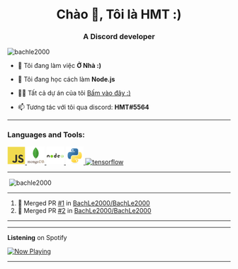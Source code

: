 <h1 align="center">Chào 👋, Tôi là HMT :)</h1>
<h3 align="center">A Discord developer</h3>

<p align="left"> <img src="https://komarev.com/ghpvc/?username=bachle2000&label=Profile%20views&color=0e75b6&style=flat" alt="bachle2000" /> </p>

- 🔭 Tôi đang làm việc **Ở Nhà :)**

- 🌱 Tôi đang học cách làm **Node.js**

- 👨‍💻 Tất cả dự án của tôi [Bấm vào đây :)](https://github.com/HMT2008?tab=repositories)

- 📫 Tương tác với tôi qua discord: **HMT#5564**

---

<h3 align="left">Languages and Tools:</h3>
<p align="left"> <a href="https://developer.mozilla.org/en-US/docs/Web/JavaScript" target="_blank"> <img src="https://raw.githubusercontent.com/devicons/devicon/master/icons/javascript/javascript-original.svg" alt="javascript" width="40" height="40"/> </a> <a href="https://www.mongodb.com/" target="_blank"> <img src="https://raw.githubusercontent.com/devicons/devicon/master/icons/mongodb/mongodb-original-wordmark.svg" alt="mongodb" width="40" height="40"/> </a> <a href="https://nodejs.org" target="_blank"> <img src="https://raw.githubusercontent.com/devicons/devicon/master/icons/nodejs/nodejs-original-wordmark.svg" alt="nodejs" width="40" height="40"/> </a> <a href="https://www.python.org" target="_blank"> <img src="https://raw.githubusercontent.com/devicons/devicon/master/icons/python/python-original.svg" alt="python" width="40" height="40"/> </a> <a href="https://www.tensorflow.org" target="_blank"> <img src="https://www.vectorlogo.zone/logos/tensorflow/tensorflow-icon.svg" alt="tensorflow" width="40" height="40"/> </a> </p>

---

<p>&nbsp;<img align="center" src="https://github-readme-stats.vercel.app/api?username=bachle2000&show_icons=true&theme=dark&locale=en" alt="bachle2000" /></p>

---

<!--START_SECTION:activity-->
1. 🎉 Merged PR [#1](https://github.com/BachLe2000/BachLe2000/pull/1) in [BachLe2000/BachLe2000](https://github.com/BachLe2000/BachLe2000)
2. 🎉 Merged PR [#2](https://github.com/BachLe2000/BachLe2000/pull/2) in [BachLe2000/BachLe2000](https://github.com/BachLe2000/BachLe2000)
<!--END_SECTION:activity-->


---

<!--START_SECTION:waka-->


---

**Listening** on Spotify

<a href="https://HMT.vercel.app/now-playing?open">
    <img src="https://bach-le2000.vercel.app/now-playing/" width="256" height="64" alt="Now Playing">
</a>

---
